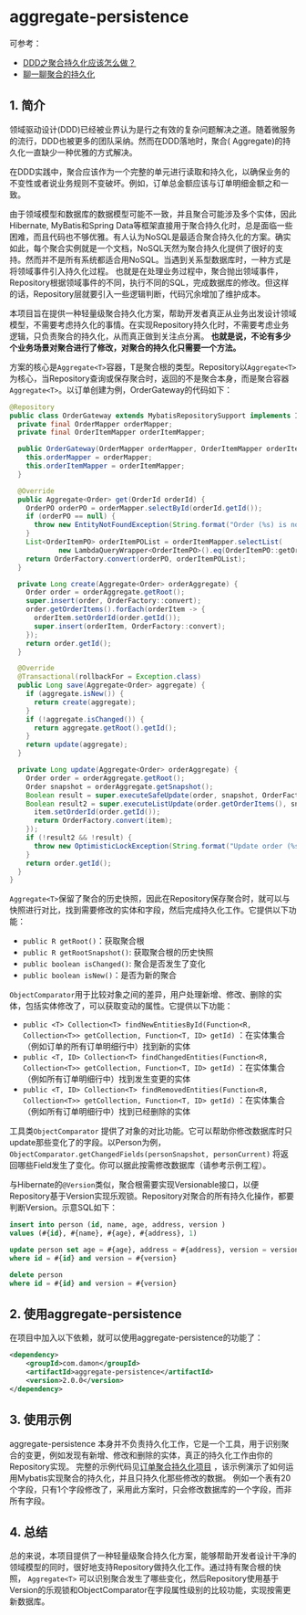 # aggregate-persistence

可参考：

* [DDD之聚合持久化应该怎么做？](https://zhuanlan.zhihu.com/p/334344752)
* [聊一聊聚合的持久化](https://zhuanlan.zhihu.com/p/87074950)

## 1. 简介

领域驱动设计(DDD)已经被业界认为是行之有效的复杂问题解决之道。随着微服务的流行，DDD也被更多的团队采纳。然而在DDD落地时，聚合(
Aggregate)的持久化一直缺少一种优雅的方式解决。

在DDD实践中，聚合应该作为一个完整的单元进行读取和持久化，以确保业务的不变性或者说业务规则不变破坏。例如，订单总金额应该与订单明细金额之和一致。

由于领域模型和数据库的数据模型可能不一致，并且聚合可能涉及多个实体，因此Hibernate, MyBatis和Spring
Data等框架直接用于聚合持久化时，总是面临一些困难，而且代码也不够优雅。有人认为NoSQL是最适合聚合持久化的方案。确实如此，每个聚合实例就是一个文档，NoSQL天然为聚合持久化提供了很好的支持。然而并不是所有系统都适合用NoSQL。当遇到关系型数据库时，一种方式是将领域事件引入持久化过程。
也就是在处理业务过程中，聚合抛出领域事件，Repository根据领域事件的不同，执行不同的SQL，完成数据库的修改。但这样的话，Repository层就要引入一些逻辑判断，代码冗余增加了维护成本。

本项目旨在提供一种轻量级聚合持久化方案，帮助开发者真正从业务出发设计领域模型，不需要考虑持久化的事情。在实现Repository持久化时，不需要考虑业务逻辑，只负责聚合的持久化，从而真正做到关注点分离。
**也就是说，不论有多少个业务场景对聚合进行了修改，对聚合的持久化只需要一个方法。**

方案的核心是`Aggregate<T>`容器，T是聚合根的类型。Repository以`Aggregate<T>`
为核心，当Repository查询或保存聚合时，返回的不是聚合本身，而是聚合容器`Aggregate<T>`。以订单创建为例，OrderGateway的代码如下：

```java
@Repository
public class OrderGateway extends MybatisRepositorySupport implements IOrderGateway {
  private final OrderMapper orderMapper;
  private final OrderItemMapper orderItemMapper;

  public OrderGateway(OrderMapper orderMapper, OrderItemMapper orderItemMapper) {
    this.orderMapper = orderMapper;
    this.orderItemMapper = orderItemMapper;
  }

  @Override
  public Aggregate<Order> get(OrderId orderId) {
    OrderPO orderPO = orderMapper.selectById(orderId.getId());
    if (orderPO == null) {
      throw new EntityNotFoundException(String.format("Order (%s) is not found", orderId.getId()));
    }
    List<OrderItemPO> orderItemPOList = orderItemMapper.selectList(
            new LambdaQueryWrapper<OrderItemPO>().eq(OrderItemPO::getOrderId, orderId.getId()));
    return OrderFactory.convert(orderPO, orderItemPOList);
  }

  private Long create(Aggregate<Order> orderAggregate) {
    Order order = orderAggregate.getRoot();
    super.insert(order, OrderFactory::convert);
    order.getOrderItems().forEach(orderItem -> {
      orderItem.setOrderId(order.getId());
      super.insert(orderItem, OrderFactory::convert);
    });
    return order.getId();
  }

  @Override
  @Transactional(rollbackFor = Exception.class)
  public Long save(Aggregate<Order> aggregate) {
    if (aggregate.isNew()) {
      return create(aggregate);
    }
    if (!aggregate.isChanged()) {
      return aggregate.getRoot().getId();
    }
    return update(aggregate);
  }

  private Long update(Aggregate<Order> orderAggregate) {
    Order order = orderAggregate.getRoot();
    Order snapshot = orderAggregate.getSnapshot();
    Boolean result = super.executeSafeUpdate(order, snapshot, OrderFactory::convert);
    Boolean result2 = super.executeListUpdate(order.getOrderItems(), snapshot.getOrderItems(), item -> {
      item.setOrderId(order.getId());
      return OrderFactory.convert(item);
    });
    if (!result2 && !result) {
      throw new OptimisticLockException(String.format("Update order (%s) error, it's not found or changed by another user", orderAggregate.getRoot().getId()));
    }
    return order.getId();
  }
}
```

`Aggregate<T>`保留了聚合的历史快照，因此在Repository保存聚合时，就可以与快照进行对比，找到需要修改的实体和字段，然后完成持久化工作。它提供以下功能：

* `public R getRoot()`：获取聚合根
* `public R getRootSnapshot()`: 获取聚合根的历史快照
* `public boolean isChanged()`: 聚合是否发生了变化
* `public boolean isNew()`：是否为新的聚合

`ObjectComparator`用于比较对象之间的差异，用户处理新增、修改、删除的实体，包括实体修改了，可以获取变动的属性。它提供以下功能：

* `public <T> Collection<T> findNewEntitiesById(Function<R, Collection<T>> getCollection, Function<T, ID> getId)`
  ：在实体集合（例如订单的所有订单明细行中）找到新的实体
* `public <T, ID> Collection<T> findChangedEntities(Function<R, Collection<T>> getCollection, Function<T, ID> getId)`
  ：在实体集合（例如所有订单明细行中）找到发生变更的实体
* `public <T, ID> Collection<T> findRemovedEntities(Function<R, Collection<T>> getCollection, Function<T, ID> getId)`
  ：在实体集合（例如所有订单明细行中）找到已经删除的实体

工具类`ObjectComparator`
提供了对象的对比功能。它可以帮助你修改数据库时只update那些变化了的字段。以Person为例，
`ObjectComparator.getChangedFields(personSnapshot, personCurrent)`
将返回哪些Field发生了变化。你可以据此按需修改数据库（请参考示例工程）。

与Hibernate的`@Version`类似，聚合根需要实现Versionable接口，以便Repository基于Version实现乐观锁。Repository对聚合的所有持久化操作，都要判断Version。示意SQL如下：

```sql
insert into person (id, name, age, address, version )
values (#{id}, #{name}, #{age}, #{address}, 1)

update person set age = #{age}, address = #{address}, version = version + 1
where id = #{id} and version = #{version}

delete person
where id = #{id} and version = #{version}
``` 

## 2. 使用aggregate-persistence

在项目中加入以下依赖，就可以使用aggregate-persistence的功能了：

```xml
<dependency>
    <groupId>com.damon</groupId>
    <artifactId>aggregate-persistence</artifactId>
    <version>2.0.0</version>
</dependency>
```

## 3. 使用示例

aggregate-persistence 本身并不负责持久化工作，它是一个工具，用于识别聚合的变更，例如发现有新增、修改和删除的实体，真正的持久化工作由你的Repository实现。
完整的示例代码见[订单聚合持久化项目](https://github.com/654894017/aggregate-persistence/blob/master/src/test/java/com/damon/test/TestOrderGateway.java)
，该示例演示了如何运用Mybatis实现聚合的持久化，并且只持久化那些修改的数据。
例如一个表有20个字段，只有1个字段修改了，采用此方案时，只会修改数据库的一个字段，而非所有字段。

## 4. 总结

总的来说，本项目提供了一种轻量级聚合持久化方案，能够帮助开发者设计干净的领域模型的同时，很好地支持Repository做持久化工作。通过持有聚合根的快照，
`Aggregate<T>`
可以识别聚合发生了哪些变化，然后Repository使用基于Version的乐观锁和ObjectComparator在字段属性级别的比较功能，实现按需更新数据库。
